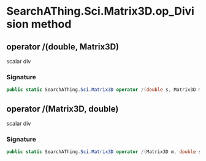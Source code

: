 # SearchAThing.Sci.Matrix3D.op_Division method
## operator /(double, Matrix3D)
scalar div

### Signature
```csharp
public static SearchAThing.Sci.Matrix3D operator /(double s, Matrix3D m)
```
## operator /(Matrix3D, double)
scalar div

### Signature
```csharp
public static SearchAThing.Sci.Matrix3D operator /(Matrix3D m, double s)
```
